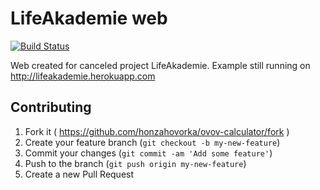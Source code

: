 # LifeAkademie web
[![Build Status](https://travis-ci.org/honzahovorka/lifeakademie.svg?branch=master)](https://travis-ci.org/honzahovorka/ovov-calculator)

Web created for canceled project LifeAkademie. Example still running on http://lifeakademie.herokuapp.com

## Contributing

1. Fork it ( https://github.com/honzahovorka/ovov-calculator/fork )
2. Create your feature branch (`git checkout -b my-new-feature`)
3. Commit your changes (`git commit -am 'Add some feature'`)
4. Push to the branch (`git push origin my-new-feature`)
5. Create a new Pull Request
